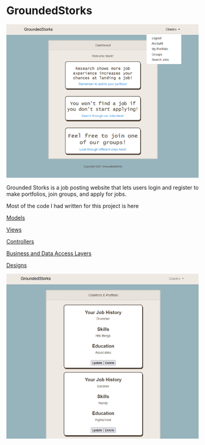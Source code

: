 # GroundedStorks

![Image of Grounded Storks](https://github.com/Mmohler1/School-Projects/blob/main/GroundedStorks/Design/Screenshot/GS-1.PNG)
<p>Grounded Storks is a job posting website that lets users login and register to make portfolios, join groups, and apply for jobs.</p>

<p>Most of the code I had written for this project is here</p>

[<p>Models</p>](https://github.com/Mmohler1/School-Projects/tree/main/GroundedStorks/Code/app/Models) 

[<p>Views</p>](https://github.com/Mmohler1/School-Projects/tree/main/GroundedStorks/Code/resources/views)

[<p>Controllers</p>](https://github.com/Mmohler1/School-Projects/tree/main/GroundedStorks/Code/app)

[<p>Business and Data Access Layers</p>]( https://github.com/Mmohler1/School-Projects/tree/main/GroundedStorks/Code/app/Services)

[<p>Designs</p>](https://github.com/Mmohler1/School-Projects/tree/main/GroundedStorks/Design)

![Image of Grounded Storks](https://github.com/Mmohler1/School-Projects/blob/main/GroundedStorks/Design/Screenshot/GS-2.PNG)
